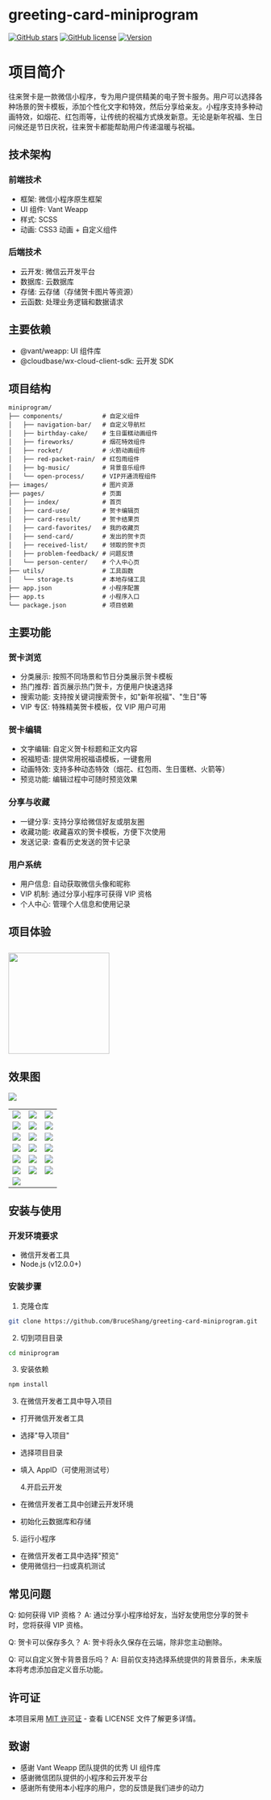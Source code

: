 # greeting-card-miniprogram

[![GitHub stars](https://img.shields.io/github/stars/BruceShang/greeting-card-miniprogram.svg)](https://github.com/BruceShang/greeting-card-miniprogram/stargazers)
[![GitHub license](https://img.shields.io/github/license/BruceShang/greeting-card-miniprogram.svg)](https://github.com/BruceShang/greeting-card-miniprogram/blob/master/LICENSE)
[![Version](https://img.shields.io/badge/version-2.0.0-blue.svg)](https://github.com/BruceShang/greeting-card-miniprogram/releases)

# 项目简介

往来贺卡是一款微信小程序，专为用户提供精美的电子贺卡服务。用户可以选择各种场景的贺卡模板，添加个性化文字和特效，然后分享给亲友。小程序支持多种动画特效，如烟花、红包雨等，让传统的祝福方式焕发新意。无论是新年祝福、生日问候还是节日庆祝，往来贺卡都能帮助用户传递温暖与祝福。

## 技术架构

### 前端技术

- 框架: 微信小程序原生框架
- UI 组件: Vant Weapp
- 样式: SCSS
- 动画: CSS3 动画 + 自定义组件

### 后端技术

- 云开发: 微信云开发平台
- 数据库: 云数据库
- 存储: 云存储（存储贺卡图片等资源）
- 云函数: 处理业务逻辑和数据请求

## 主要依赖

- @vant/weapp: UI 组件库
- @cloudbase/wx-cloud-client-sdk: 云开发 SDK

## 项目结构

```pre
miniprogram/
├── components/           # 自定义组件
│   ├── navigation-bar/   # 自定义导航栏
│   ├── birthday-cake/    # 生日蛋糕动画组件
│   ├── fireworks/        # 烟花特效组件
│   ├── rocket/           # 火箭动画组件
│   ├── red-packet-rain/  # 红包雨组件
│   ├── bg-music/         # 背景音乐组件
│   └── open-process/     # VIP开通流程组件
├── images/               # 图片资源
├── pages/                # 页面
│   ├── index/            # 首页
│   ├── card-use/         # 贺卡编辑页
│   ├── card-result/      # 贺卡结果页
│   ├── card-favorites/   # 我的收藏页
│   ├── send-card/        # 发出的贺卡页
│   ├── received-list/    # 领取的贺卡页
│   ├── problem-feedback/ # 问题反馈
│   └── person-center/    # 个人中心页
├── utils/                # 工具函数
│   └── storage.ts        # 本地存储工具
├── app.json              # 小程序配置
├── app.ts                # 小程序入口
└── package.json          # 项目依赖
```

## 主要功能

### 贺卡浏览

- 分类展示: 按照不同场景和节日分类展示贺卡模板
- 热门推荐: 首页展示热门贺卡，方便用户快速选择
- 搜索功能: 支持按关键词搜索贺卡，如"新年祝福"、"生日"等
- VIP 专区: 特殊精美贺卡模板，仅 VIP 用户可用

### 贺卡编辑

- 文字编辑: 自定义贺卡标题和正文内容
- 祝福短语: 提供常用祝福语模板，一键套用
- 动画特效: 支持多种动态特效（烟花、红包雨、生日蛋糕、火箭等）
- 预览功能: 编辑过程中可随时预览效果

### 分享与收藏

- 一键分享: 支持分享给微信好友或朋友圈
- 收藏功能: 收藏喜欢的贺卡模板，方便下次使用
- 发送记录: 查看历史发送的贺卡记录

### 用户系统

- 用户信息: 自动获取微信头像和昵称
- VIP 机制: 通过分享小程序可获得 VIP 资格
- 个人中心: 管理个人信息和使用记录

## 项目体验

<img src="static/images/wl-qrcode.png" width="200" height="200" style="margin-top: 10px;" >

## 效果图

![](static/images/greeting-preview.gif)

<table>
    <tr>
        <td><img src="static/images/greeting-preview_1.jpg"/></td>
        <td><img src="static/images/greeting-preview_2.jpg"/></td>
        <td><img src="static/images/greeting-preview_30.jpg"/></td>
    </tr>
    <tr>
        <td><img src="static/images/greeting-preview_31.jpg"/></td>
        <td><img src="static/images/greeting-preview_32.jpg"/></td>
        <td><img src="static/images/greeting-preview_5.jpg"/></td>
    </tr>
    <tr>
        <td><img src="static/images/greeting-preview_6.jpg"/></td>
        <td><img src="static/images/greeting-preview_7.jpg"/></td>
        <td><img src="static/images/greeting-preview_8.jpg"/></td>
    </tr>
    <tr>
        <td><img src="static/images/greeting-preview_10.jpg"/></td>
        <td><img src="static/images/greeting-preview_101.jpg"/></td>
        <td><img src="static/images/greeting-preview_11.jpg"/></td>
    </tr>
    <tr>
        <td><img src="static/images/greeting-preview_12.jpg"/></td>
        <td><img src="static/images/greeting-preview_13.jpg"/></td>
        <td><img src="static/images/greeting-preview_16.jpg"/></td>
    </tr>
    <tr>
        <td><img src="static/images/greeting-preview_14.jpg"/></td>
        <td><img src="static/images/greeting-preview_15.jpg"/></td>
        <td><img src="static/images/greeting-preview_17.jpg"/></td>
    </tr>
    <tr>
        <td><img src="static/images/greeting-preview_18.jpg"/></td>
        <td></td>
        <td></td>
    </tr>
</table>

## 安装与使用

### 开发环境要求

- 微信开发者工具
- Node.js (v12.0.0+)

### 安装步骤

1. 克隆仓库

```bash
git clone https://github.com/BruceShang/greeting-card-miniprogram.git
```

2. 切到项目目录

```bash
cd miniprogram
```

3. 安装依赖

```bash
npm install
```

3. 在微信开发者工具中导入项目

- 打开微信开发者工具
- 选择"导入项目"
- 选择项目目录
- 填入 AppID（可使用测试号）

  4.开启云开发

- 在微信开发者工具中创建云开发环境
- 初始化云数据库和存储

5. 运行小程序

- 在微信开发者工具中选择"预览"
- 使用微信扫一扫或真机测试

## 常见问题

Q: 如何获得 VIP 资格？
A: 通过分享小程序给好友，当好友使用您分享的贺卡时，您将获得 VIP 资格。

Q: 贺卡可以保存多久？
A: 贺卡将永久保存在云端，除非您主动删除。

Q: 可以自定义贺卡背景音乐吗？
A: 目前仅支持选择系统提供的背景音乐，未来版本将考虑添加自定义音乐功能。

## 许可证

本项目采用 [MIT 许可证](LICENSE) - 查看 LICENSE 文件了解更多详情。

## 致谢

- 感谢 Vant Weapp 团队提供的优秀 UI 组件库
- 感谢微信团队提供的小程序和云开发平台
- 感谢所有使用本小程序的用户，您的反馈是我们进步的动力
